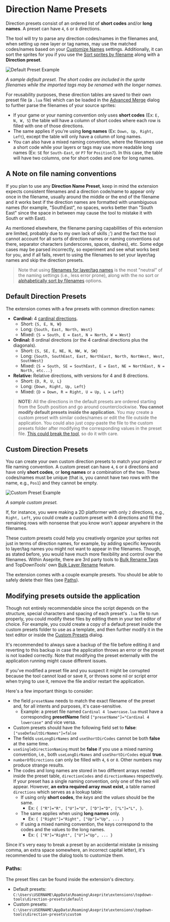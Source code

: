 # Direction Name Presets

Direction presets consist of an ordered list of **short codes** and/or **long names**. A preset can have `4`, `6` or `8` directions.

The tool will try to parse any direction codes/names in the filenames and, when setting up new layer or tag names, may use the matched codes/names based on your [Customize Names](Merge-Advanced.md#customize-names-settings) settings. Additionally, it can sort the sprites for you if you use the [Sort sprites by filename](Merge-Advanced.md#sort-sprites-by-filename) along with a **Direction preset**.

![Default Preset Example](../assets/merge-presets-default.png)

*A sample default preset. The short codes are included in the sprite filenames while the imported tags may be renamed with the longer names.*

For reusability purposes, these direction tables are saved to their own preset file (a `.lua` file) which can be loaded in the [Advanced Merge](Merge-Advanced.md#name-layerstags-with-a-direction-name)  dialog to further parse the filenames of your source sprites: 

+ If your game or your naming convention only uses **short codes** (Ex: `E, N, W, S`) the table will have a column of short codes where each row is filled with one of those directions.
+ The same applies if you're using **long names** (Ex: `Down, Up, Right, Left`), except the table will only have a column of long names.
+ You can also have a mixed naming convention, where the filenames use a short code while your layers or tags may use more readable long names (Ex: `SE` for `South-East`, or `P7` for `Position7`). In this case, the table will have two columns, one for short codes and one for long names.

## A Note on file naming conventions

If you plan to use any **Direction Name Preset**, keep in mind the extension expects consistent filenames and a direction code/name to appear only once in the filename, usually around the middle or the end of the filename and it works best if the direction names are formatted with unambiguous names (for example, "SouthEast", no spaces, works better than "South East" since the space in between may cause the tool to mistake it with South or with East).

As mentioned elsewhere, the filename parsing capabilities of this extension are limited, probably due to my own lack of skills ;') and the fact the tool cannot account for all sorts of direction names or naming conventions out there, separator characters (underscores, spaces, dashes), etc. Some edge cases may be parsed incorrectly, so experiment and see what works best for you, and if all fails, revert to using the filenames to set your layer/tag names and skip the direction presets.

>Note that using [filenames for layer/tag names](Merge-Advanced.md#name-layerstags-with-sprite-filenames) is the most "neutral" of the naming settings (i.e., less error prone), along with the no sort or [alphabetically sort by filenames](Merge-Advanced.md#sort-sprites-by-filename) options.

## Default Direction Presets
The extension comes with a few presets with common direction names:
+ **Cardinal:** 4 [cardinal directions](https://en.wikipedia.org/wiki/Cardinal_direction).
	+ Short: `{S, E, N, W}`
	+ Long: `{South, East, North, West}`
	+ Mixed: `{S = South, E = East, N = North, W = West}`
+ **Ordinal:** 8 ordinal directions (or the 4 cardinal directions plus the diagonals).
	+ Short: `{S, SE, E, NE, N, NW, W, SW}`
	+ Long: `{South, SouthEast, East, NorthEast, North, NortWest, West, SouthWest}`
	+ Mixed: `{S = South, SE = SouthEast, E = East, NE = NorthEast, N = North, etc...}`
+ **Relative:** Relative directions, with versions for 4 and 8 directions.
	+ Short: `{D, R, U, L}`
	+ Long: `{Down, Right, Up, Left}`
	+ Mixed: `{D = Down, R = Right, U = Up, L = Left}`

>**NOTE:** All the directions in the default presets are ordered starting from the South position and go around counterclockwise. **You cannot modify default presets inside the application.** You may create a custom preset with similar codes/names or edit the file outside the application. You could also just copy-paste the file to the custom presets folder after modifying the corresponding values in the preset file. [This could break the tool](Merge-DirectionPresets.md#modifying-presets-outside-the-application), so do it with care.

## Custom Direction Presets
You can create your own custom direction presets to match your project or file naming convention.  A custom preset can have `4`, `6` or `8` directions and have only **short codes**, or **long names** or a combination of the two. These codes/names must be unique (that is, you cannot have two rows with the name, e.g., `Pos1`) and they cannot be empty.

![Custom Preset Example](../assets/merge-presets-custom.png)

*A sample custom preset.*

If, for instance, you were making a 2D platformer with only `2` directions, e.g., `Right, Left`, you could create a custom preset with 4 directions and fill the remaining rows with nonsense that you know won't appear anywhere in the filenames.

These custom presets could help you creatively organize your sprites not just in terms of direction names, for example, by adding specific keywords to layer/tag names you might not want to appear in the filenames. Though, as stated before, you would have much more flexibility and control over the filenames. Within Aseprite, there are 3rd party tools to [Bulk Rename Tags](https://github.com/jjhaggar/Aseprite-Add-on-Collections/tree/master/scripts/bulk-rename-tags) and TopDownTools' own [Bulk Layer Rename](Layers-BulkRename.md#bulk-rename-layers) feature.

The extension comes with a couple example presets. You should be able to safely delete their files (see [Paths](#paths)).

## Modifying presets outside the application
Though not entirely recommendable since the script depends on the structure, special characters and spacing of each preset's `.lua` file to run properly, you could modify these files by editing them in your text editor of choice. For example, you could create a copy of a default preset inside the custom presets folder to use as a template, and then further modify it in the text editor or inside the [Custom Presets](Merge-DirectionPresets.md#custom-direction-presets) dialog.

It's recommended to always save a backup of the file before editing it and reverting to this backup in case the application throws an error or the preset is not loaded correctly. Note that modifying the preset externally with the application running might cause different issues.

If you've modified a preset file and you suspect it might be corrupted because the tool cannot load or save it, or throws some nil or script error when trying to use it, remove the file and/or restart the application.

Here's a few important things to consider:
+ the field `presetName` needs to match the exact filename of the preset and, for all intents and purposes, it's case-sensitive. 
	+ Example: a preset file named `Cardinal 4 lowercase.lua` must have a corresponding **presetName** field `["presetName"]="Cardinal 4 lowercase"` and vice versa.
+ Custom presets should have the following field set to **false**: `["useDefaultDirNames"]=false`
+ The fields `useLongDirNames` and `useShortDirCodes` cannot be both **false** at the same time.
+ `useSingleDirectionNaming` must be **false** if you use a mixed naming convention, i.e., both `useLongDirNames` and `useShortDirCodes` equal **true**.  
+ `numberOfDirections` can only be filled with `4`, `6` or `8`. Other numbers may produce strange results.
+ The codes and long names are stored in two different arrays nested inside the preset table, `directionCodes` and `directionNames` respectively. If your preset has a single naming convention, only one of the two will appear. However, **an extra required array must exist**, a table named `directions` which serves as a lookup table:
	+  If using only **short codes**, the *keys* and the *values* should be the same.
		+ Ex: `{ ["R"]="R", ["U"]="U", ["D"]="D", ["L"]="L", }`.
	+ The same applies when using **long names** only.
		+ Ex: `{ ["Right"]="Right", ["Up"]="Up", ... }`
	+ If using a mixed naming convention, the keys correspond to the codes and the values to the long names.
		+ Ex: `{ ["R"]="Right", ["U"]="Up", ... }`

Since it's very easy to break a preset by an accidental mistake (a missing comma, an extra space somewhere, an incorrect capital letter), it's recommended to use the dialog tools to customize them.

### Paths:
The preset files can be found inside the extension's directory.
+ Default presets: `C:\Users\USERNAME\AppData\Roaming\Aseprite\extensions\topdown-tools\direction-presets\default`
+ Custom presets: `C:\Users\USERNAME\AppData\Roaming\Aseprite\extensions\topdown-tools\direction-presets\custom`
